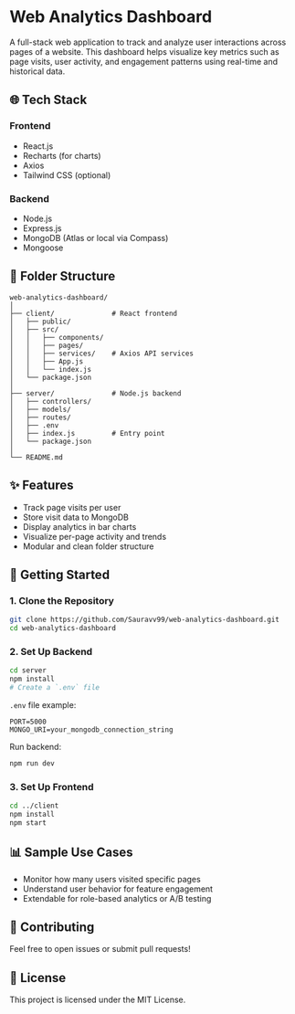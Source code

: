 # Web Analytics Dashboard

A full-stack web application to track and analyze user interactions across pages of a website. This dashboard helps visualize key metrics such as page visits, user activity, and engagement patterns using real-time and historical data.

## 🌐 Tech Stack

### Frontend
- React.js
- Recharts (for charts)
- Axios
- Tailwind CSS (optional)

### Backend
- Node.js
- Express.js
- MongoDB (Atlas or local via Compass)
- Mongoose

## 📁 Folder Structure

```
web-analytics-dashboard/
│
├── client/              # React frontend
│   ├── public/
│   ├── src/
│   │   ├── components/
│   │   ├── pages/
│   │   ├── services/    # Axios API services
│   │   ├── App.js
│   │   └── index.js
│   └── package.json
│
├── server/              # Node.js backend
│   ├── controllers/
│   ├── models/
│   ├── routes/
│   ├── .env
│   ├── index.js         # Entry point
│   └── package.json
│
└── README.md
```

## ✨ Features

- Track page visits per user
- Store visit data to MongoDB
- Display analytics in bar charts
- Visualize per-page activity and trends
- Modular and clean folder structure

## 🚀 Getting Started

### 1. Clone the Repository

```bash
git clone https://github.com/Sauravv99/web-analytics-dashboard.git
cd web-analytics-dashboard
```

### 2. Set Up Backend

```bash
cd server
npm install
# Create a `.env` file
```

`.env` file example:
```
PORT=5000
MONGO_URI=your_mongodb_connection_string
```

Run backend:
```bash
npm run dev
```

### 3. Set Up Frontend

```bash
cd ../client
npm install
npm start
```

## 📊 Sample Use Cases

- Monitor how many users visited specific pages
- Understand user behavior for feature engagement
- Extendable for role-based analytics or A/B testing

## 🤝 Contributing

Feel free to open issues or submit pull requests!

## 📄 License

This project is licensed under the MIT License.